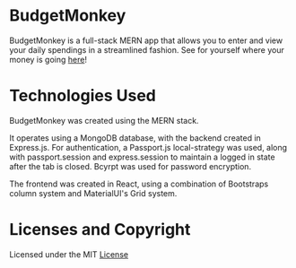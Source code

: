 # BudgetMonkey
BudgetMonkey is a full-stack MERN app that allows you to enter and view your daily spendings in a streamlined fashion. See for yourself where your money is going [here](https://budgetmonkey.herokuapp.com)!

# Technologies Used 
BudgetMonkey was created using the MERN stack. 

It operates using a MongoDB database, with the backend created in Express.js. For authentication, a Passport.js local-strategy was used, along with passport.session and express.session to maintain a logged in state after the tab is closed. Bcyrpt was used for password encryption.

The frontend was created in React, using a combination of Bootstraps column system and MaterialUI's Grid system. 

# Licenses and Copyright
Licensed under the MIT [License](LICENSE)
